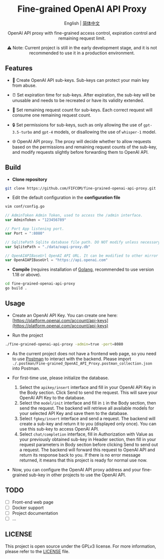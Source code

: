 <div align="center">

<h1 align="center">Fine-grained OpenAI API Proxy</h1>

English | [简体中文](README_ZH.md)

OpenAI API proxy with fine-grained access control, expiration control and remaining request limit.

⚠️ Note: Current project is still in the early development stage, and it is not recommended to use it in a production environment.

</div>

## Features

- 🔑 Create OpenAI API sub-keys. Sub-keys can protect your main key from abuse.

- ⏰ Set expiration time for sub-keys. After expiration, the sub-key will be unusable and needs to be recreated or have its validity extended.

- 🔢 Set remaining request count for sub-keys. Each correct request will consume one remaining request count.

- 🔒 Set permissions for sub-keys, such as only allowing the use of `gpt-3.5-turbo` and `gpt-4` models, or disallowing the use of `whisper-1` model.

- 🌐 OpenAI API proxy. The proxy will decide whether to allow requests based on the permissions and remaining request counts of the sub-key, and modify requests slightly before forwarding them to OpenAI API.

## Build

- **Clone repository**

```sh
git clone https://github.com/FIFCOM/fine-grained-openai-api-proxy.git
```

- Edit the default configuration in the **configuration file**
```sh
vim conf/config.go
```

```go
// AdminToken Admin Token, used to access the /admin interface.
var AdminToken = "123456789"

// Port App listening port.
var Port = ":8080"

// SqlitePath Sqlite database file path. DO NOT modify unless necessary.
var SqlitePath = "./data/oapi-proxy.db"

// OpenAIAPIBaseUrl OpenAI API URL. It can be modified to other mirror addresses.
var OpenAIAPIBaseUrl = "https://api.openai.com"
```

- **Compile** (requires installation of [Golang](https://go.dev/dl/), recommended to use version 1.18 or above).
```sh
cd fine-grained-openai-api-proxy
go build .
```

## Usage

- Create an OpenAI API Key. You can create one here: [https://platform.openai.com/account/api-keys](https://platform.openai.com/account/api-keys)

- Run the project

```sh
./fine-grained-openai-api-proxy -admin=true -port=8080
```

- As the current project does not have a frontend web page, so you need to use [Postman](https://www.postman.com/downloads/) to interact with the backend. Please import `./.postman/Fine-grained_OpenAI_API_Proxy.postman_collection.json` into Postman.

- For first-time use, please initialize the database.

    1. Select the `apikey/insert` interface and fill in your OpenAI API Key in the Body section. Click Send to send the request. This will save your OpenAI API Key to the database.
    2. Select the `model/init` interface and fill in `1` in the Body section, then send the request. The backend will retrieve all available models for your selected API Key and save them to the database.
    3. Select `fgkey/insert` interface and send a request. The backend will create a sub-key and return it to you (displayed only once). You can use this sub-key to access OpenAI API.
    4. Select `chat/completion` interface, fill in Authorization with Value as your previously obtained sub-key in Header section, then fill in your request parameters in Body section before clicking Send to send out a request. The backend will forward this request to OpenAI API and return its response back to you. If there is no error message returned, it means that this project is ready for normal use now.

- Now, you can configure the OpenAI API proxy address and your fine-grained sub-key in other projects to use the OpenAI API.

## TODO

- [ ] Front-end web page
- [ ] Docker support
- [ ] Project documentation
- [ ] ...

## LICENSE

This project is open source under the GPLv3 license. For more information, please refer to the [LICENSE](LICENSE) file.